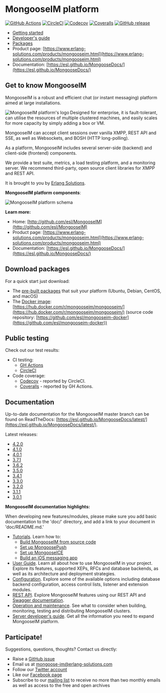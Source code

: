 # MongooseIM platform

[![GitHub Actions](https://github.com/esl/MongooseIM/workflows/CI/badge.svg?branch=master)](https://github.com/esl/MongooseIM/actions?query=workflow%3ACI+branch%3Amaster)
[![CircleCI](https://circleci.com/gh/esl/MongooseIM.svg?style=shield&circle-token=53cdda11cfb95bd7a7044c509c89cb73d3fdeb5a)](https://app.circleci.com/pipelines/github/esl/MongooseIM)
[![Codecov](https://codecov.io/gh/esl/MongooseIM/branch/master/graph/badge.svg)](https://codecov.io/gh/esl/MongooseIM)
[![Coveralls](https://coveralls.io/repos/github/DenysGonchar/MongooseIM/badge.svg?branch=master)](https://coveralls.io/github/DenysGonchar/MongooseIM?branch=master)
[![GitHub release](https://img.shields.io/github/release/esl/MongooseIM.svg)](https://github.com/esl/MongooseIM/releases)

* [Getting started](https://esl.github.io/MongooseDocs/latest/user-guide/Getting-started/)
* [Developer's guide](https://esl.github.io/MongooseDocs/latest/developers-guide/Testing-MongooseIM/)
* [Packages](https://www.erlang-solutions.com/resources/download.html)
* Product page: [https://www.erlang-solutions.com/products/mongooseim.html](https://www.erlang-solutions.com/products/mongooseim.html)
* Documentation: [https://esl.github.io/MongooseDocs/](https://esl.github.io/MongooseDocs/)

## Get to know MongooseIM
MongooseIM is a robust and efficient chat (or instant messaging) platform aimed at large installations.

<img align="left" src="doc/MongooseIM_logo.png" alt="MongooseIM platform's logo"/>

Designed for enterprise, it is fault-tolerant, can utilise the resources of multiple clustered machines, and easily scales for more capacity by simply adding a box or VM.

MongooseIM can accept client sessions over vanilla XMPP, REST API and SSE, as well as Websockets, and BOSH (HTTP long-polling).

As a platform, MongooseIM includes several server-side (backend) and client-side (frontend) components.

We provide a test suite, metrics, a load testing platform, and a monitoring server.
We recommend third-party, open source client libraries for XMPP and REST API.

It is brought to you by [Erlang Solutions](https://www.erlang-solutions.com/).

**MongooseIM platform components**:

<img src="doc/MongooseIM_Platform_components.png" alt="MongooseIM platform schema" />

**Learn more:**

* Home: [http://github.com/esl/MongooseIM](http://github.com/esl/MongooseIM)
* Product page: [https://www.erlang-solutions.com/products/mongooseim.html](https://www.erlang-solutions.com/products/mongooseim.html)
* Documentation: [https://esl.github.io/MongooseDocs/](https://esl.github.io/MongooseDocs/)

## Download packages

For a quick start just download:

* The [pre-built packages](https://www.erlang-solutions.com/resources/download.html) that suit your platform (Ubuntu, Debian, CentOS, and macOS)
* The [Docker image](https://hub.docker.com/r/mongooseim/mongooseim/): [https://hub.docker.com/r/mongooseim/mongooseim/](https://hub.docker.com/r/mongooseim/mongooseim/) (source code repository: [https://github.com/esl/mongooseim-docker](https://github.com/esl/mongooseim-docker))

## Public testing

Check out our test results:

* CI testing:
  * [GH Actions](https://github.com/esl/MongooseIM/actions?query=workflow%3ACI)
  * [CircleCI](https://app.circleci.com/pipelines/github/esl/MongooseIM)
* Code coverage:
  * [Codecov](https://codecov.io/gh/esl/MongooseIM) - reported by CircleCI.
  * [Coveralls](https://coveralls.io/github/esl/MongooseIM) - reported by GH Actions.

## Documentation

Up-to-date documentation for the MongooseIM master branch can be found on ReadTheDocs: [https://esl.github.io/MongooseDocs/latest/](https://esl.github.io/MongooseDocs/latest/).

Latest releases:
* [4.2.0](https://esl.github.io/MongooseDocs/4.2.0/)
* [4.1.0](https://esl.github.io/MongooseDocs/4.1.0/)
* [4.0.1](https://esl.github.io/MongooseDocs/4.0.1/)
* [3.7.1](https://esl.github.io/MongooseDocs/3.7.1/)
* [3.6.2](https://esl.github.io/MongooseDocs/3.6.2/)
* [3.5.0](https://esl.github.io/MongooseDocs/3.5.0/)
* [3.4.1](https://esl.github.io/MongooseDocs/3.4.1/)
* [3.3.0](https://esl.github.io/MongooseDocs/3.3.0/)
* [3.2.0](https://esl.github.io/MongooseDocs/3.2.0/)
* [3.1.1](https://esl.github.io/MongooseDocs/3.1.1/)
* [3.0.1](https://esl.github.io/MongooseDocs/3.0.1/)


**MongooseIM documentation highlights:**

When developing new features/modules, please make sure you add basic documentation to the 'doc/' directory, and add a link to your document in 'doc/README.md.'

* [Tutorials](https://esl.github.io/MongooseDocs/latest/user-guide/How-to-build/). Learn how to:
    * [Build MongooseIM from source code](doc/user-guide/How-to-build.md)
    * [Set up MongoosePush](doc/user-guide/push-notifications/Push-notifications.md)
    * [Set up MongooseICE](doc/user-guide/ICE_tutorial.md)
    * [Build an iOS messaging app](doc/user-guide/iOS_tutorial.md)
* [User Guide](https://esl.github.io/MongooseDocs/latest/user-guide/ABCs-of-MongooseIM/). Learn all about how to use MongooseIM in your project. Explore its features, supported XEPs, RFCs and database backends, as well as its architecture and deployment strategies.
* [Configuration](https://esl.github.io/MongooseDocs/latest/Basic-configuration/). Explore some of the available options including database backend configuration, access control lists, listener and extension modules.
* [REST API](https://esl.github.io/MongooseDocs/latest/rest-api/Client-frontend/). Explore MongooseIM features using our REST API and [Swagger documentation](https://esl.github.io/MongooseDocs/latest/swagger/index.html).
* [Operation and maintenance](https://esl.github.io/MongooseDocs/latest/operation-and-maintenance/Cluster-management-considerations/). See what to consider when building, monitoring, testing and distributing MongooseIM clusters.
* [Server developer's guide](doc/developers-guide/Testing-MongooseIM.md). Get all the information you need to expand MongooseIM platform.


## Participate!

Suggestions, questions, thoughts? Contact us directly:

* Raise a [GitHub issue](https://github.com/esl/MongooseIM/issues)
* Email us at <a href='mailto:mongoose-im@erlang-solutions.com'>mongoose-im@erlang-solutions.com</a>
* Follow our [Twitter account](https://twitter.com/MongooseIM)
* Like our [Facebook page](https://www.facebook.com/MongooseIM/)
* Subscribe to our [mailing list](https://groups.google.com/d/forum/mongooseim-announce) to receive no more than two monthly emails as well as access to the free and open archives
